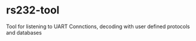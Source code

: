 # rs232-tool
Tool for listening to UART Connctions, decoding with user defined protocols and databases
